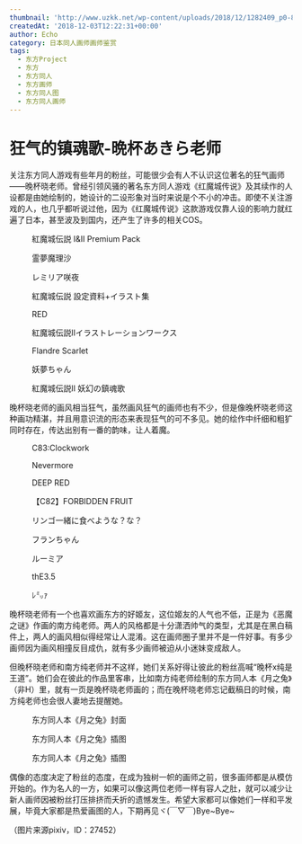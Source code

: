 ```yaml
---
thumbnail: 'http://www.uzkk.net/wp-content/uploads/2018/12/1282409_p0-825x510.jpg'
createdAt: '2018-12-03T12:22:31+00:00'
author: Echo
category: 日本同人画师画师鉴赏
tags:
  - 东方Project
  - 东方
  - 东方同人
  - 东方画师
  - 东方同人图
  - 东方同人画师
---
```


# 狂气的镇魂歌-晩杯あきら老师

关注东方同人游戏有些年月的粉丝，可能很少会有人不认识这位著名的狂气画师——晚杯晓老师。曾经引领风骚的著名东方同人游戏《红魔城传说》及其续作的人设都是由她绘制的，她设计的二设形象对当时来说是个不小的冲击。即使不关注游戏的人，也几乎都听说过他，因为《红魔城传说》这款游戏仅靠人设的影响力就红遍了日本，甚至波及到国内，还产生了许多的相关COS。

<figure>
  <img src="http://www.uzkk.net/wp-content/uploads/2018/12/23745373_p0.jpg" alt=""/>
  <figcaption>紅魔城伝説 I&II Premium Pack</figcaption>
</figure>

<figure>
  <img src="http://www.uzkk.net/wp-content/uploads/2018/12/5584424_p0-1024x768.jpg" alt=""/>
  <figcaption>霊夢魔理沙</figcaption>
</figure>

<figure>
  <img src="http://www.uzkk.net/wp-content/uploads/2018/12/5575406_p0-1024x768.jpg" alt=""/>
  <figcaption>レミリア咲夜</figcaption>
</figure>

<figure>
  <img src="http://www.uzkk.net/wp-content/uploads/2018/12/9222407_p0.jpg" alt=""/>
  <figcaption>紅魔城伝説 設定資料+イラスト集</figcaption>
</figure>

<figure>
  <img src="http://www.uzkk.net/wp-content/uploads/2018/12/20125876_p0.jpg" alt=""/>
  <figcaption>RED</figcaption>
</figure>

<figure>
  <img src="http://www.uzkk.net/wp-content/uploads/2018/12/20782601_p0-732x1024.jpg" alt=""/>
  <figcaption>紅魔城伝説IIイラストレーションワークス</figcaption>
</figure>

<figure>
  <img src="http://www.uzkk.net/wp-content/uploads/2018/12/9035411_p0.jpg" alt=""/>
  <figcaption>Flandre Scarlet</figcaption>
</figure>

<figure>
  <img src="http://www.uzkk.net/wp-content/uploads/2018/12/29181994_p0.jpg" alt=""/>
  <figcaption>妖夢ちゃん</figcaption>
</figure>

<figure>
  <img src="http://www.uzkk.net/wp-content/uploads/2018/12/14811166_p0.jpg" alt=""/>
  <figcaption>紅魔城伝説Ⅱ 妖幻の鎮魂歌</figcaption>
</figure>

晚杯晓老师的画风相当狂气，虽然画风狂气的画师也有不少，但是像晚杯晓老师这种画功精湛，并且用意识流的形态来表现狂气的可不多见。她的绘作中纤细和粗犷同时存在，传达出别有一番的韵味，让人着魔。

<figure>
  <img src="http://www.uzkk.net/wp-content/uploads/2018/12/32267067_p0.jpg" alt=""/>
  <figcaption>C83:Clockwork</figcaption>
</figure>

<figure>
  <img src="http://www.uzkk.net/wp-content/uploads/2018/12/29201517_p0.jpg" alt=""/>
  <figcaption>Nevermore</figcaption>
</figure>

<figure>
  <img src="http://www.uzkk.net/wp-content/uploads/2018/12/27496231_p0.jpg" alt=""/>
  <figcaption>DEEP RED</figcaption>
</figure>

<figure>
  <img src="http://www.uzkk.net/wp-content/uploads/2018/12/29183487_p0-730x1024.jpg" alt=""/>
  <figcaption>【C82】FORBIDDEN FRUIT</figcaption>
</figure>

<figure>
  <img src="http://www.uzkk.net/wp-content/uploads/2018/12/17898589_p0.jpg" alt=""/>
  <figcaption>リンゴ一緒に食べような？な？</figcaption>
</figure>

<figure>
  <img src="http://www.uzkk.net/wp-content/uploads/2018/12/6524604_p0-1024x640.jpg" alt=""/>
  <figcaption>フランちゃん</figcaption>
</figure>

<figure>
  <img src="http://www.uzkk.net/wp-content/uploads/2018/12/6272599_p0-1024x768.jpg" alt=""/>
  <figcaption>ルーミア</figcaption>
</figure>

<figure>
  <img src="http://www.uzkk.net/wp-content/uploads/2018/12/27481266_p0.jpg" alt=""/>
  <figcaption>thE3.5</figcaption>
</figure>

<figure>
  <img src="http://www.uzkk.net/wp-content/uploads/2018/12/1282409_p0.jpg" alt=""/>
  <figcaption>ﾚ㍉ｧ</figcaption>
</figure>

晚杯晓老师有一个也喜欢画东方的好姬友，这位姬友的人气也不低，正是为《恶魔之谜》作画的南方纯老师。两人的风格都是十分潇洒帅气的类型，尤其是在黑白稿件上，两人的画风相似得经常让人混淆。这在画师圈子里并不是一件好事。有多少画师因为画风相撞反目成仇，就有多少画师被迫从小迷妹变成敌人。

但晚杯晓老师和南方纯老师并不这样，她们关系好得让彼此的粉丝高喊“晚杯x纯是王道”。她们会在彼此的作品里客串，比如南方纯老师绘制的东方同人本《月之兔》（非H）里，就有一页是晚杯晓老师画的；而在晚杯晓老师忘记截稿日的时候，南方纯老师也会很人妻地去提醒她。

<figure>
  <img src="http://www.uzkk.net/wp-content/uploads/2018/12/ae67159759ee3d6d06da1c1a41166d224e4ade9a.jpg" alt=""/>
  <figcaption>东方同人本《月之兔》封面</figcaption>
</figure>

<figure>
  <img src="http://www.uzkk.net/wp-content/uploads/2018/12/17872981_p0.jpg" alt=""/>
  <figcaption>东方同人本《月之兔》插图</figcaption>
</figure>

<figure>
  <img src="http://www.uzkk.net/wp-content/uploads/2018/12/45fbfe11728b47105f64661dc1cec3fdfd032377-715x1024.jpg" alt=""/>
  <figcaption>东方同人本《月之兔》插图</figcaption>
</figure>

偶像的态度决定了粉丝的态度，在成为独树一帜的画师之前，很多画师都是从模仿开始的。作为名人的一方，如果可以像这两位老师一样有容人之肚，就可以减少让新人画师因被粉丝打压排挤而夭折的遗憾发生。希望大家都可以像她们一样和平发展，毕竟大家都是热爱画图的人，下期再见ヾ(￣▽￣)Bye~Bye~

（图片来源pixiv，ID：27452）
